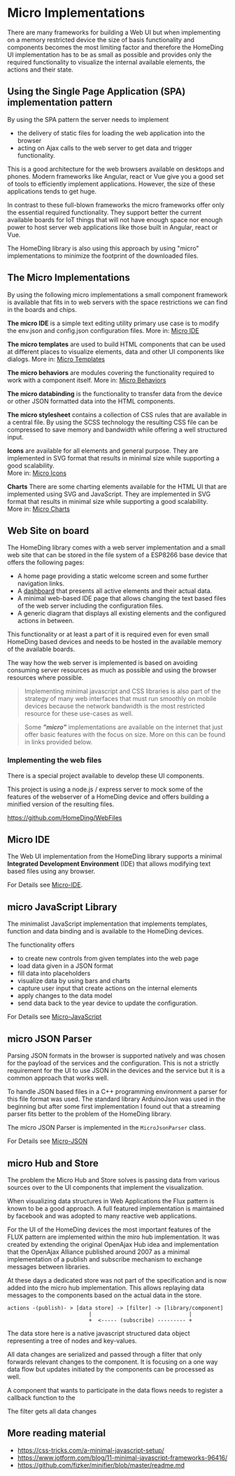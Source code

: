 # Micro Implementations

There are many frameworks for building a Web UI but when implementing on a memory restricted device the size of basis functionality and components becomes the most limiting factor and therefore the HomeDing UI implementation has to be as small as possible and provides only the required functionality to visualize the internal available elements, the actions and their state.

## Using the Single Page Application (SPA) implementation pattern

By using the SPA pattern the server needs to implement

* the delivery of static files for loading the web application into the browser
* acting on Ajax calls to the web server to get data and trigger functionality.

This is a good architecture for the web browsers available on desktops and phones. Modern frameworks like Angular, react or Vue give you a good set of tools to efficiently implement applications. However, the size of these applications tends to get huge.

In contrast to these full-blown frameworks the micro frameworks offer only the essential required functionality. They support better the current available boards for IoT things that will not have enough space nor enough power to host server web applications like those built in Angular, react or Vue.

The HomeDing library is also using this approach by using "micro" implementations to minimize the footprint of the downloaded files.


## The Micro Implementations

By using the following micro implementations a small component framework is available that fits in to web servers with the space restrictions we can find in the boards and chips.

**The micro IDE** is a simple text editing utility primary use case is to modify the env.json and config.json configuration files.
More in: [Micro IDE](/microide.md)

**The micro templates** are used to build HTML components that can be used at different places to visualize elements, data and other UI components like dialogs.
More in: [Micro Templates](/microtemplates.md)

**The micro behaviors** are modules covering the functionality required to work with a component itself.
More in: [Micro Behaviors](/microbehaviors.md)

**The micro databinding** is the functionality to transfer data from the device or other JSON formatted data into the HTML components.

**The micro stylesheet** contains a collection of CSS rules that are available in a central file. By using the SCSS technology the resulting CSS file can be compressed to save memory and bandwidth while offering a well structured input.

**Icons** are available for all elements and general purpose. They are implemented in SVG format that results in minimal size while supporting a good  scalability.
<br />More in: [Micro Icons](/microicons.md)

**Charts** There are some charting elements available for the HTML UI that are implemented using SVG and JavaScript.
They are implemented in SVG format that results in minimal size while supporting a good  scalability.
<br />More in: [Micro Charts](/microcharts.md)


## Web Site on board

The HomeDing library comes with a web server implementation and a small web site that can be stored in the file system of a ESP8266 base device that offers the following pages:

* A home page providing a static welcome screen and some further navigation links.
* A [dashboard](/dashboard.md) that presents all active elements and their actual data.
* A minimal web-based IDE page that allows changing the text based files of the web server including the configuration files.
* A generic diagram that displays all existing elements and the configured actions in between.

This functionality or at least a part of it is required even for even small HomeDing based devices and needs to be hosted in the available memory of the available boards.

The way how the web server is implemented is based on avoiding consuming server resources as much as possible and using the browser resources where possible.

> Implementing minimal javascript and CSS libraries is also part of the strategy of many web interfaces that must run smoothly on mobile devices because the network bandwidth is the most restricted resource for these use-cases as well.

> Some ***"micro"*** implementations are available on the internet that just offer basic features with the focus on size.
> More on this can be found in links provided below.

### Implementing the web files

There is a special project available to develop these UI components.

This project is using a node.js / express server to mock some of the features of the webserver of a HomeDing device and offers building a minified version of the resulting files.

<https://github.com/HomeDing/WebFiles>


## Micro IDE

The Web UI implementation from the HomeDing library supports a minimal **Integrated Development Environment** (IDE)
that allows modifying text based files using any browser.

For Details see [Micro-IDE](/microide.md).

## micro JavaScript Library

The minimalist JavaScript implementation that implements templates, function and data binding and is available to the HomeDing devices.

The functionality offers
* to create new controls from given templates into the web page
* load data given in a JSON format
* fill data into placeholders
* visualize data by using  bars and charts
* capture user input that create actions on the internal elements
* apply changes to the data model
* send data back to the year device to update the configuration.

For Details see [Micro-JavaScript](/microjavascript)

## micro JSON Parser

Parsing JSON formats in the browser is supported natively and was chosen for the payload of the services and the configuration. This is not a strictly requirement for the UI to use JSON in the devices and the service but it is a common approach that works well.

To handle JSON based files in a C++ programming environment a parser for this file format was used. The standard library ArduinoJson was used in the beginning but after some first implementation I found out that a streaming parser fits better to the problem of the HomeDing library.

The micro JSON Parser is implemented in the `MicroJsonParser` class.

For Details see [Micro-JSON](/microjson.md)

## micro Hub and Store

The problem the Micro Hub and Store solves is passing data from various sources over to the UI components that implement the visualization.

When visualizing data structures in Web Applications the Flux pattern is known to be a good approach. A full featured implementation is maintained by facebook and was adopted to many reactive web applications.

For the UI of the HomeDing devices the most important features of the FLUX pattern are implemented within the miro hub implementation.
It was created by extending the original OpenAjax Hub idea and implementation that the OpenAjax Alliance published around 2007 as a minimal implementation of a publish and subscribe mechanism to exchange messages between libraries.

At these days a dedicated store was not part of the specification and is now added into the micro hub implementation.
This allows replaying data messages to the components based on the actual data in the store.


```
actions -(publish)- > [data store] -> [filter] -> [library/component]
                          |                               |
                          +  <----- (subscribe) --------- +
```

The data store here is a native javascript structured data object representing a tree of nodes and key-values.

All data changes are serialized and passed through a filter that only forwards relevant changes to the component.
It is focusing on a one way data flow but updates initiated by the components can be processed as well.

A component that wants to participate in the data flows needs to register a callback function to the

The filter gets all data changes



## More reading material

* <https://css-tricks.com/a-minimal-javascript-setup/>
* <https://www.jotform.com/blog/11-minimal-javascript-frameworks-96416/>
* <https://github.com/fizker/minifier/blob/master/readme.md>